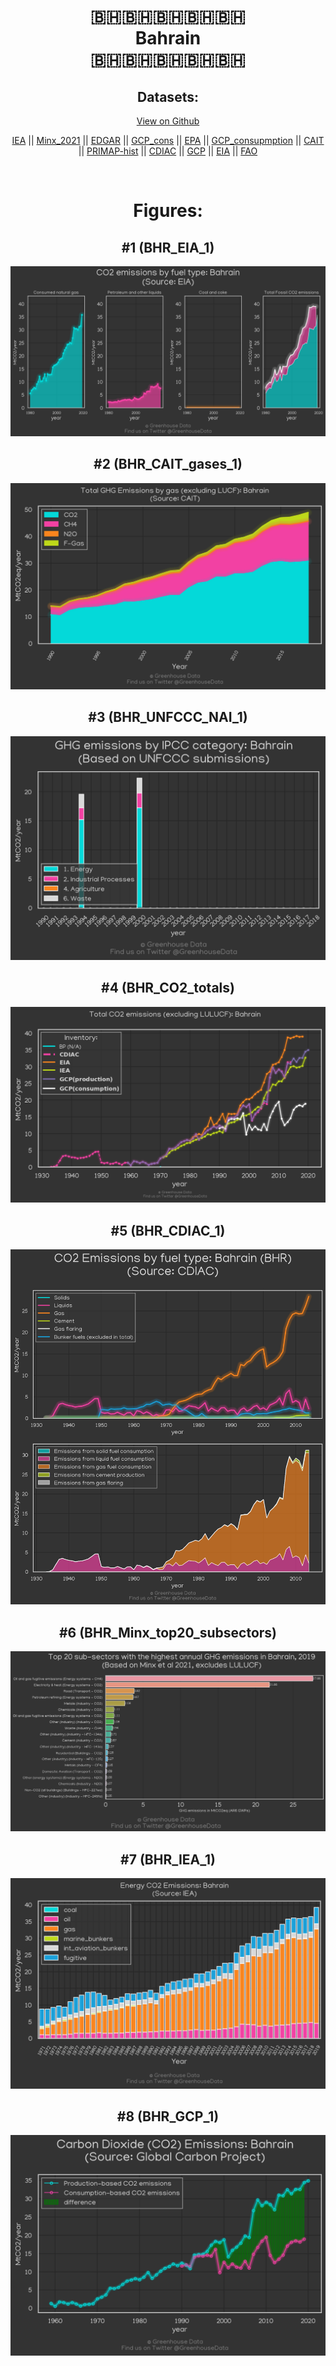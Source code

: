 
<center>
<h1 align="center">
🇧🇭🇧🇭🇧🇭🇧🇭🇧🇭
<br>
Bahrain
<br>
🇧🇭🇧🇭🇧🇭🇧🇭🇧🇭
</h1>
<h2>Datasets:</h2>
<p><a href="https://github.com/dquintani/GreenhouseData/tree/master/country_data/BHR_Bahrain/data">View on Github</a>
<br></p><p><a href="data/BHR_IEA.csv">IEA</a> || <a href="data/BHR_Minx_2021.csv">Minx_2021</a> || <a href="data/BHR_EDGAR.csv">EDGAR</a> || <a href="data/BHR_GCP_cons.csv">GCP_cons</a> || <a href="data/BHR_EPA.csv">EPA</a> || <a href="data/BHR_GCP_consupmption.csv">GCP_consupmption</a> || <a href="data/BHR_CAIT.csv">CAIT</a> || <a href="data/BHR_PRIMAP-hist.csv">PRIMAP-hist</a> || <a href="data/BHR_CDIAC.csv">CDIAC</a> || <a href="data/BHR_GCP.csv">GCP</a> || <a href="data/BHR_EIA.csv">EIA</a> || <a href="data/BHR_FAO.csv">FAO</a></p><p><br></p>
<h1>Figures:</h1><h2>#1 (BHR_EIA_1)</h2>
<p><img alt="" src="figures/BHR_EIA_1.png" /></p><h2>#2 (BHR_CAIT_gases_1)</h2>
<p><img alt="" src="figures/BHR_CAIT_gases_1.png" /></p><h2>#3 (BHR_UNFCCC_NAI_1)</h2>
<p><img alt="" src="figures/BHR_UNFCCC_NAI_1.png" /></p><h2>#4 (BHR_CO2_totals)</h2>
<p><img alt="" src="figures/BHR_CO2_totals.png" /></p><h2>#5 (BHR_CDIAC_1)</h2>
<p><img alt="" src="figures/BHR_CDIAC_1.png" /></p><h2>#6 (BHR_Minx_top20_subsectors)</h2>
<p><img alt="" src="figures/BHR_Minx_top20_subsectors.png" /></p><h2>#7 (BHR_IEA_1)</h2>
<p><img alt="" src="figures/BHR_IEA_1.png" /></p><h2>#8 (BHR_GCP_1)</h2>
<p><img alt="" src="figures/BHR_GCP_1.png" /></p>